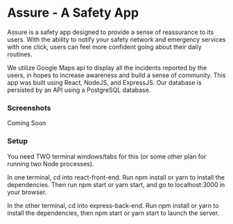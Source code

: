 # Assure - A Safety App

Assure is a safety app designed to provide a sense of reassurance to its users. With the ability to notify your safety network and emergency services with one click, users can feel more confident going about their daily routines. 

We utilize Google Maps api to display all the incidents reported by the users, in hopes to increase awareness and build a sense of community. This app was built using React, NodeJS, and ExpressJS. Our database is persisted by an API using a PostgreSQL database.

### Screenshots

Coming Soon

### Setup

You need TWO terminal windows/tabs for this (or some other plan for running two Node processes).

In one terminal, cd into react-front-end. Run npm install or yarn to install the dependencies. Then run npm start or yarn start, and go to localhost:3000 in your browser.

In the other terminal, cd into express-back-end. Run npm install or yarn to install the dependencies, then npm start or yarn start to launch the server.
